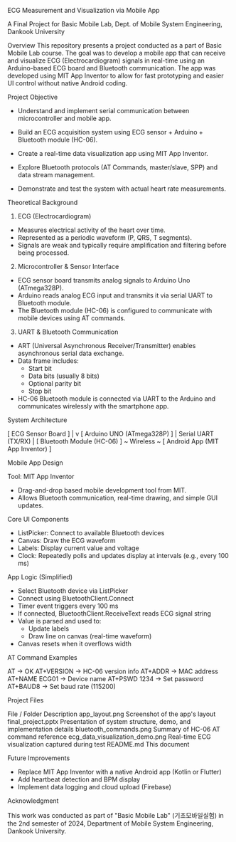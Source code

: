 ECG Measurement and Visualization via Mobile App

A Final Project for Basic Mobile Lab, Dept. of Mobile System Engineering, Dankook University


Overview
  This repository presents a project conducted as a part of Basic Mobile Lab course. The goal was to develop a mobile app that can receive and visualize ECG (Electrocardiogram) signals in real-time using an Arduino-based ECG board and Bluetooth communication. The app was developed using MIT App Inventor to allow for fast prototyping and easier UI control without native Android coding.



Project Objective
* Understand and implement serial communication between microcontroller and mobile app.

* Build an ECG acquisition system using ECG sensor + Arduino + Bluetooth module (HC-06).

* Create a real-time data visualization app using MIT App Inventor.

* Explore Bluetooth protocols (AT Commands, master/slave, SPP) and data stream management.

* Demonstrate and test the system with actual heart rate measurements.



Theoretical Background
1. ECG (Electrocardiogram)
* Measures electrical activity of the heart over time.
* Represented as a periodic waveform (P, QRS, T segments).
* Signals are weak and typically require amplification and filtering before being processed.

2. Microcontroller & Sensor Interface
* ECG sensor board transmits analog signals to Arduino Uno (ATmega328P).
* Arduino reads analog ECG input and transmits it via serial UART to Bluetooth module.
* The Bluetooth module (HC-06) is configured to communicate with mobile devices using AT commands.

3. UART & Bluetooth Communication
* ART (Universal Asynchronous Receiver/Transmitter) enables asynchronous serial data exchange.
* Data frame includes:
    * Start bit
    * Data bits (usually 8 bits)
    * Optional parity bit
    * Stop bit
* HC-06 Bluetooth module is connected via UART to the Arduino and communicates wirelessly with the smartphone app.



System Architecture

[ ECG Sensor Board ]
         |
         v
[ Arduino UNO (ATmega328P) ]
         |
   Serial UART (TX/RX)
         |
[ Bluetooth Module (HC-06) ]
         ~
     Wireless
         ~
[ Android App (MIT App Inventor) ]



Mobile App Design

Tool: MIT App Inventor
* Drag-and-drop based mobile development tool from MIT.
* Allows Bluetooth communication, real-time drawing, and simple GUI updates.

Core UI Components
* ListPicker: Connect to available Bluetooth devices
* Canvas: Draw the ECG waveform
* Labels: Display current value and voltage
* Clock: Repeatedly polls and updates display at intervals (e.g., every 100 ms)

App Logic (Simplified)
* Select Bluetooth device via ListPicker
* Connect using BluetoothClient.Connect
* Timer event triggers every 100 ms
* If connected, BluetoothClient.ReceiveText reads ECG signal string
* Value is parsed and used to:
    * Update labels
    * Draw line on canvas (real-time waveform)
* Canvas resets when it overflows width


AT Command Examples

AT           -> OK
AT+VERSION   -> HC-06 version info
AT+ADDR      -> MAC address
AT+NAME ECG01 -> Device name
AT+PSWD 1234 -> Set password
AT+BAUD8     -> Set baud rate (115200)



Project Files

File / Folder	Description
app_layout.png	Screenshot of the app's layout
final_project.pptx	Presentation of system structure, demo, and implementation details
bluetooth_commands.png	Summary of HC-06 AT command reference
ecg_data_visualization_demo.png	Real-time ECG visualization captured during test
README.md	This document



Future Improvements
* Replace MIT App Inventor with a native Android app (Kotlin or Flutter)
* Add heartbeat detection and BPM display
* Implement data logging and cloud upload (Firebase)



Acknowledgment

This work was conducted as part of "Basic Mobile Lab" (기초모바일실험) in the 2nd semester of 2024, Department of Mobile System Engineering, Dankook University.